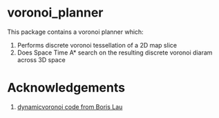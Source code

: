 # voronoi_planner
This package contains a voronoi planner which:
1. Performs discrete voronoi tessellation of a 2D map slice 
2. Does Space Time A* search on the resulting discrete voronoi diaram across 3D space

# Acknowledgements
1. [dynamicvoronoi code from Boris Lau](http://www2.informatik.uni-freiburg.de/~lau/dynamicvoronoi/)
